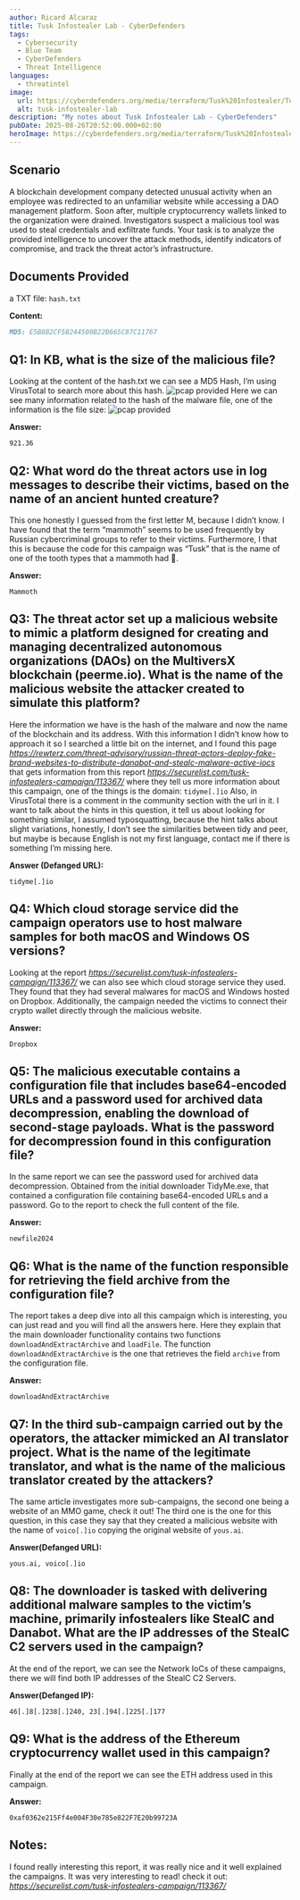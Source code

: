 ```yaml
---
author: Ricard Alcaraz
title: Tusk Infostealer Lab - CyberDefenders
tags:
  - Cybersecurity
  - Blue Team
  - CyberDefenders
  - Threat Intelligence
languages:
  - threatintel
image:
  url: https://cyberdefenders.org/media/terraform/Tusk%20Infostealer/Tusk_Infostealer.webp
  alt: tusk-infostealer-lab
description: "My notes about Tusk Infostealer Lab - CyberDefenders"
pubDate: 2025-08-26T20:52:00.000+02:00
heroImage: https://cyberdefenders.org/media/terraform/Tusk%20Infostealer/Tusk_Infostealer.webp
---
```

## Scenario
A blockchain development company detected unusual activity when an employee was redirected to an unfamiliar website while accessing a DAO management platform. Soon after, multiple cryptocurrency wallets linked to the organization were drained. Investigators suspect a malicious tool was used to steal credentials and exfiltrate funds.
Your task is to analyze the provided intelligence to uncover the attack methods, identify indicators of compromise, and track the threat actor’s infrastructure.


## Documents Provided

a TXT file: `hash.txt`

**Content:**

```markdown 
MD5: E5B8B2CF5B244500B22B665C87C11767
```

## Q1: In KB, what is the size of the malicious file?
Looking at the content of the hash.txt we can see a MD5 Hash, I’m using VirusTotal to search more about this hash.
 ![pcap provided](/images/tusk-infostealer-lab/Picture1.webp)
Here we can see many information related to the hash of the malware file, one of the information is the file size:
 ![pcap provided](/images/tusk-infostealer-lab/Picture2.webp)

**Answer:**

`921.36`

## Q2: What word do the threat actors use in log messages to describe their victims, based on the name of an ancient hunted creature?
This one honestly I guessed from the first letter M, because I didn’t know. 
I have found that the term “mammoth” seems to be used frequently by Russian cybercriminal groups to refer to their victims. Furthermore, I that this is because the code for this campaign was “Tusk” that is the name of one of the tooth types that a mammoth had 🦣.

**Answer:**

`Mammoth`

## Q3: The threat actor set up a malicious website to mimic a platform designed for creating and managing decentralized autonomous organizations (DAOs) on the MultiversX blockchain (peerme.io). What is the name of the malicious website the attacker created to simulate this platform?

Here the information we have is the hash of the malware and now the name of the blockchain and its address. With this information I didn’t know how to approach it so I searched a little bit on the internet, and I found this page *https://rewterz.com/threat-advisory/russian-threat-actors-deploy-fake-brand-websites-to-distribute-danabot-and-stealc-malware-active-iocs* that gets information from this report *https://securelist.com/tusk-infostealers-campaign/113367/* where they tell us more information about this campaign, one of the things is the domain: `tidyme[.]io`
Also, in VirusTotal there is a comment in the community section with the url in it.
I want to talk about the hints in this question, it tell us about looking for something similar, I assumed typosquatting, because the hint talks about slight variations, honestly, I don’t see the similarities between tidy and peer, but maybe is because English is not my first language, contact me if there is something I’m missing here.

**Answer (Defanged URL):**

`tidyme[.]io`

## Q4: Which cloud storage service did the campaign operators use to host malware samples for both macOS and Windows OS versions?
Looking at the report *https://securelist.com/tusk-infostealers-campaign/113367/* we can also see which cloud storage service they used. They found that they had several malwares for macOS and Windows hosted on Dropbox. Additionally, the campaign needed the victims to connect their crypto wallet directly through the malicious website.

**Answer:**

`Dropbox`

## Q5: The malicious executable contains a configuration file that includes base64-encoded URLs and a password used for archived data decompression, enabling the download of second-stage payloads. What is the password for decompression found in this configuration file?

In the same report we can see the password used for archived data decompression. Obtained from the initial downloader TidyMe.exe, that contained a configuration file containing base64-encoded URLs and a password. Go to the report to check the full content of the file.

**Answer:**

`newfile2024`

## Q6: What is the name of the function responsible for retrieving the field archive from the configuration file?

The report takes a deep dive into all this campaign which is interesting, you can just read and you will find all the answers here. Here they explain that the main downloader functionality contains two functions `downloadAndExtractArchive` and `loadFile`. The function `downloadAndExtractArchive` is the one that retrieves the field `archive` from the configuration file.

**Answer:**

`downloadAndExtractArchive`

## Q7: In the third sub-campaign carried out by the operators, the attacker mimicked an AI translator project. What is the name of the legitimate translator, and what is the name of the malicious translator created by the attackers?
The same article investigates more sub-campaigns, the second one being a website of an MMO game, check it out!
The third one is the one for this question, in this case they say that they created a malicious website with the name of `voico[.]io` copying the original website of `yous.ai`.

**Answer(Defanged URL):**

`yous.ai, voico[.]io`

## Q8: The downloader is tasked with delivering additional malware samples to the victim’s machine, primarily infostealers like StealC and Danabot. What are the IP addresses of the StealC C2 servers used in the campaign?

At the end of the report, we can see the Network IoCs of these campaigns, there we will find both IP addresses of the StealC C2 Servers.

**Answer(Defanged IP):**

`46[.]8[.]238[.]240, 23[.]94[.]225[.]177`

## Q9: What is the address of the Ethereum cryptocurrency wallet used in this campaign?

Finally at the end of the report we can see the ETH address used in this campaign.

**Answer:**

`0xaf0362e215Ff4e004F30e785e822F7E20b99723A`


## Notes:
I found really interesting this report, it was really nice and it well explained the campaigns. It was very interesting to read! check it out: *https://securelist.com/tusk-infostealers-campaign/113367/*
